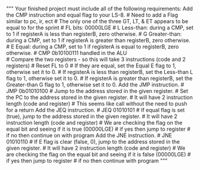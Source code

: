 """
Your finished project must include all of the following requirements:
 Add the CMP instruction and equal flag to your LS-8.
    # Need to add a Flag similar to pc, ir, ect
    # The only one of the three GT, LT, & ET appears to be equal to for the sprint
        # FL bits: 00000LGE
            # L Less-than: during a CMP, set to 1 if registerA is less than registerB, zero otherwise.
            # G Greater-than: during a CMP, set to 1 if registerA is greater than registerB, zero otherwise.
            # E Equal: during a CMP, set to 1 if registerA is equal to registerB, zero otherwise.
    # CMP 0b10100111 handled in the ALU  
        # Compare the two registers - so this will take 3 instructions (code and 2 registers)
        # Reset FL to 0
            # If they are equal, set the Equal E flag to 1, otherwise set it to 0.
            # If registerA is less than registerB, set the Less-than L flag to 1, otherwise set it to 0.
            # If registerA is greater than registerB, set the Greater-than G flag to 1, otherwise set it to 0.
 Add the JMP instruction.
    # JMP 0b01010100
        # Jump to the address stored in the given register.
        # Set the PC to the address stored in the given register.
        # It will have 2 instruction length (code and register)
            # This seems like call without the need to push for a return
 Add the JEQ instruction.
    # JEQ 01010101
        # If equal flag is set (true), jump to the address stored in the given register.
        # It will have 2 instruction length (code and register)
            # We are checking the flag on the equal bit and seeing if it is true (00000LGE)
                # if yes then jump to register
                # if no then continue on with program
 Add the JNE instruction.
    # JNE 01010110
        # If E flag is clear (false, 0), jump to the address stored in the given register.
        # It will have 2 instruction length (code and register)
            # We are checking the flag on the equal bit and seeing if it is false (00000LGE)
                # if yes then jump to register
                # if no then continue with program
"""
